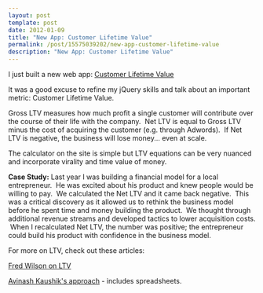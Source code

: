 ```yaml
---
layout: post
template: post
date: 2012-01-09
title: "New App: Customer Lifetime Value"
permalink: /post/15575039202/new-app-customer-lifetime-value
description: "New App: Customer Lifetime Value"
---
```

<p>I just built a new web app: <a href="http://randylubin.com/customer_lifetime_value" title="Customer Lifetime Value" target="_blank">Customer Lifetime Value</a></p>&#13;
<p>It was a good excuse to refine my jQuery skills and talk about an important metric: Customer Lifetime Value.</p>&#13;
<p>Gross LTV measures how much profit a single customer will contribute over the course of their life with the company.  Net LTV is equal to Gross LTV minus the cost of acquiring the customer (e.g. through Adwords).  If Net LTV is negative, the business will lose money... even at scale.</p>&#13;
<p>The calculator on the site is simple but LTV equations can be very nuanced and incorporate virality and time value of money.</p>&#13;
<p><strong>Case Study:</strong> Last year I was building a financial model for a local entrepreneur.  He was excited about his product and knew people would be willing to pay.  We calculated the Net LTV and it came back negative.  This was a critical discovery as it allowed us to rethink the business model before he spent time and money building the product.  We thought through additional revenue streams and developed tactics to lower acquisition costs.  When I recalculated Net LTV, the number was positive; the entrepreneur could build his product with confidence in the business model.</p>&#13;
<p>For more on LTV, check out these articles:</p>&#13;
<p><a href="http://www.avc.com/a_vc/2011/04/ltv-cpa.html">Fred Wilson on LTV</a></p>&#13;
<p><a href="http://www.kaushik.net/avinash/analytics-tip-calculate-ltv-customer-lifetime-value/">Avinash Kaushik's approach</a> - includes spreadsheets.</p> 